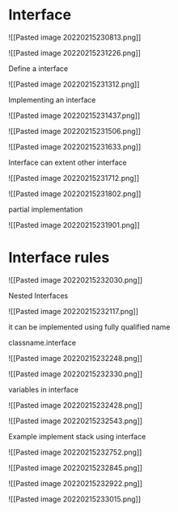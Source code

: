 
# Interface

![[Pasted image 20220215230813.png]]

![[Pasted image 20220215231226.png]]

Define a interface

![[Pasted image 20220215231312.png]]

Implementing an interface

![[Pasted image 20220215231437.png]]

![[Pasted image 20220215231506.png]]

![[Pasted image 20220215231633.png]]

Interface can extent other interface

![[Pasted image 20220215231712.png]]

![[Pasted image 20220215231802.png]]

partial implementation

![[Pasted image 20220215231901.png]]

# Interface rules

![[Pasted image 20220215232030.png]]

Nested Interfaces

![[Pasted image 20220215232117.png]]

it can be implemented using fully qualified name

classname.interface

![[Pasted image 20220215232248.png]]

![[Pasted image 20220215232330.png]]

variables in interface

![[Pasted image 20220215232428.png]]

![[Pasted image 20220215232543.png]]

Example implement stack using interface


![[Pasted image 20220215232752.png]]

![[Pasted image 20220215232845.png]]

![[Pasted image 20220215232922.png]]

![[Pasted image 20220215233015.png]]


